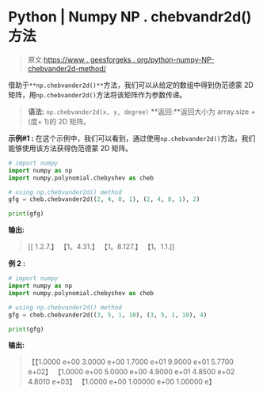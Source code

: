 # Python | Numpy NP . chebvandr2d()方法

> 原文:[https://www . geesforgeks . org/python-numpy-NP-chebvander2d-method/](https://www.geeksforgeeks.org/python-numpy-np-chebvander2d-method/)

借助于`**np.chebvander2d()**`方法，我们可以从给定的数组中得到伪范德蒙 2D 矩阵，用`np.chebvander2d()`方法将该矩阵作为参数传递。

> **语法:** `np.chebvander2d(x, y, degree)`
> **返回:**返回大小为 array.size +(度+ 1)的 2D 矩阵。

**示例#1 :**
在这个示例中，我们可以看到，通过使用`np.chebvander2d()`方法，我们能够使用该方法获得伪范德蒙 2D 矩阵。

```py
# import numpy
import numpy as np
import numpy.polynomial.chebyshev as cheb

# using np.chebvander2d() method
gfg = cheb.chebvander2d((2, 4, 8, 1), (2, 4, 8, 1), 2)

print(gfg)
```

**输出:**

> [[ 1.2.7.】
> 【1。4.31.】
> 【1。8.127.】
> 【1。1.1.]]

**例 2 :**

```py
# import numpy
import numpy as np
import numpy.polynomial.chebyshev as cheb

# using np.chebvander2d() method
gfg = cheb.chebvander2d((3, 5, 1, 10), (3, 5, 1, 10), 4)

print(gfg)
```

**输出:**

> 【【1.0000 e+00 3.0000 e+00 1.7000 e+01 9.9000 e+01 5.7700 e+02】
> 【1.0000 e+00 5.0000 e+00 4.9000 e+01 4.8500 e+02 4.8010 e+03】
> 【1.0000 e+00 1.00000 e+00 1.00000 e】